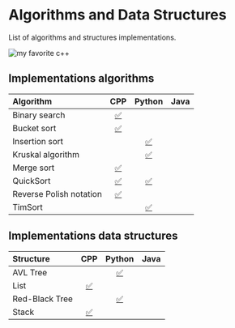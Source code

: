 # Algorithms and Data Structures

List of algorithms and  structures implementations.


![my favorite c++](https://github.com/MercyFlesh/images/blob/master/algorithms/myCpp.png)

## Implementations algorithms

|Algorithm|CPP|Python|Java|
|:--------------|:----------------:|:----------------:|:----------------:|
|Binary search|[:white_check_mark:]()|||
|Bucket sort|[:white_check_mark:]()|||
|Insertion sort||[:white_check_mark:]()||
|Kruskal algorithm||[:white_check_mark:](Kruskal_algorithm/Kraskal.py)||
|Merge sort|[:white_check_mark:](/merge_sort/merge_sort.cpp)|||
|QuickSort|[:white_check_mark:](/quicksort/quicksort.cpp)|[:white_check_mark:](/quicksort/quicksort.py)||
|Reverse Polish notation|[:white_check_mark:](Reverse_Polish_notation/postfix_notation.cpp)|||
|TimSort||[:white_check_mark:](/timsort/timsort.py)||


## Implementations data structures

|Structure|CPP|Python|Java|
|:--------------|:----------------:|:----------------:|:----------------:|
|AVL Tree||[:white_check_mark:]()||
|List|[:white_check_mark:](/list/MyList.h)|||
|Red-Black Tree||[:white_check_mark:](rb_tree/RB.py)||
|Stack|[:white_check_mark:](stack/stack.h)|||